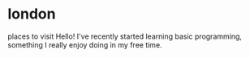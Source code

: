 # london
places to visit
Hello!
I've recently started learning basic programming, something I really enjoy doing in my free time.
